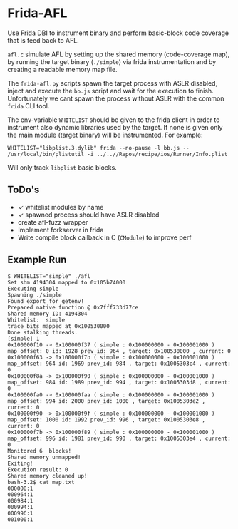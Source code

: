 # Frida-AFL

Use Frida DBI to instrument binary and perform basic-block code coverage that is feed back to AFL.

`afl.c` simulate AFL by setting up the shared memory (code-coverage map), by running the target binary (`./simple`) via frida instrumentation and by creating a readable memory map file.

The `frida-afl.py` scripts spawn the target process with ASLR disabled, inject and execute the `bb.js` script and wait for the execution to finish. Unfortunately we cant spawn the process without ASLR with the common `frida` CLI tool.

The env-variable `WHITELIST` should be given to the frida client in order to instrument also dynamic libraries used by the target. If none is given only the main module (target binary) will be instrumented. 
For example:
```
WHITELIST="libplist.3.dylib" frida --no-pause -l bb.js -- /usr/local/bin/plistutil -i ../..//Repos/recipe/ios/Runner/Info.plist
```
Will only track `libplist` basic blocks.

## ToDo's

* ✓ whitelist modules by name
* ✓ spawned process should have ASLR disabled 
* create afl-fuzz wrapper
* Implement forkserver in frida
* Write compile block callback in C (`CModule`) to improve perf


## Example Run
```
$ WHITELIST="simple" ./afl
Set shm 4194304 mapped to 0x105b74000
Executing simple
Spawning ./simple 
Found export for getenv!
Prepared native function @ 0x7fff733d77ce
Shared memory ID: 4194304
Whitelist:  simple
trace_bits mapped at 0x100530000
Done stalking threads.
[simple] 1
0x100000f10 -> 0x100000f37 ( simple : 0x100000000 - 0x100001000 )
map_offset: 0 id: 1928 prev_id: 964 , target: 0x100530000 , current: 0
0x100000f63 -> 0x100000f7b ( simple : 0x100000000 - 0x100001000 )
map_offset: 964 id: 1969 prev_id: 984 , target: 0x1005303c4 , current: 0
0x100000f8a -> 0x100000f90 ( simple : 0x100000000 - 0x100001000 )
map_offset: 984 id: 1989 prev_id: 994 , target: 0x1005303d8 , current: 0
0x100000fa0 -> 0x100000faa ( simple : 0x100000000 - 0x100001000 )
map_offset: 994 id: 2000 prev_id: 1000 , target: 0x1005303e2 , current: 0
0x100000f90 -> 0x100000f9f ( simple : 0x100000000 - 0x100001000 )
map_offset: 1000 id: 1992 prev_id: 996 , target: 0x1005303e8 , current: 0
0x100000f7b -> 0x100000f89 ( simple : 0x100000000 - 0x100001000 )
map_offset: 996 id: 1981 prev_id: 990 , target: 0x1005303e4 , current: 0
Monitored 6  blocks!
Shared memory unmapped!
Exiting!
Execution result: 0
Shared memory cleaned up!
bash-3.2$ cat map.txt 
000000:1
000964:1
000984:1
000994:1
000996:1
001000:1
```